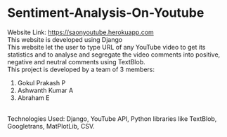 # Sentiment-Analysis-On-Youtube
Website Link: https://saonyoutube.herokuapp.com<br>
This website is developed using Django<br>
This website let the user to type URL of any YouTube video to get its statistics and to analyse and segregate the video comments into positive, negative and neutral comments using TextBlob.<br>
This project is developed by a team of 3 members:<br>
1. Gokul Prakash P<br>
2. Ashwanth Kumar A<br>
3. Abraham E<br>
<br>
Technologies Used: Django, YouTube API, Python libraries like TextBlob, Googletrans, MatPlotLib, CSV.
